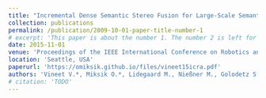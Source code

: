 ```yaml
---
title: "Incremental Dense Semantic Stereo Fusion for Large-Scale Semantic Scene Reconstruction"
collection: publications
permalink: /publication/2009-10-01-paper-title-number-1
# excerpt: 'This paper is about the number 1. The number 2 is left for future work.'
date: 2015-11-01
venue: 'Proceedings of the IEEE International Conference on Robotics and Automation (ICRA)'
location: 'Seattle, USA'
paperurl: 'https://omiksik.github.io/files/vineet15icra.pdf'
authors: 'Vineet V.*, Miksik O.*, Lidegaard M., Nießner M., Golodetz S., Prisacariu V.A., Kähler O., Murray D.W., Izadi S., Perez P. and Torr P.H.S.'
# citation: 'TODO'
---
```

